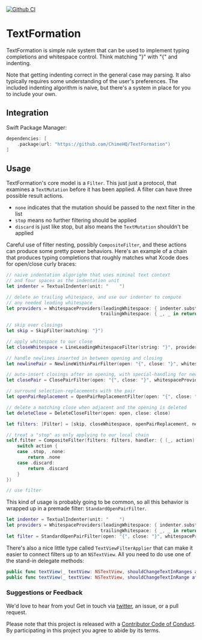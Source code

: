 [![Github CI](https://github.com/ChimeHQ/TextFormation/workflows/CI/badge.svg)](https://github.com/ChimeHQ/TextFormation/actions)

# TextFormation

TextFormation is simple rule system that can be used to implement typing completions and whitespace control. Think matching "}" with "{" and indenting.

Note that getting indenting correct in the general case may parsing. It also typically requires some understanding of the user's preferences. The included indenting algorithm is naive, but there's a system in place for you to include your own.

## Integration

Swift Package Manager:

```swift
dependencies: [
    .package(url: "https://github.com/ChimeHQ/TextFormation")
]
```

## Usage

TextFormation's core model is a `Filter`. This just just a protocol, that examines a `TextMutation` before it has been applied. A filter can have three possible result actions.

- `none` indicates that the mutation should be passed to the next filter in the list
- `stop` means no further filtering should be applied
- `discard` is just like stop, but also means the `TextMutation` shouldn't be applied

Careful use of filter nesting, possibly `CompositeFilter`, and these actions can produce some pretty power behaviors. Here's an example of a chain that produces typing completions that roughly matches what Xcode does for open/close curly braces:

```swift
// naive indentation algorighm that uses mimimal text context
// and four spaces as the indentation unit
let indenter = TextualIndenter(unit: "    ")

// delete an trailing whitespace, and use our indenter to compute
// any needed leading whitespace
let providers = WhitespaceProviders(leadingWhitespace: { indenter.substitutionProvider($0. $1) },
                                   trailingWhitespace: { _, _ in return "" })
                                   
// skip over closings
let skip = SkipFilter(matching: "}")

// apply whitespace to our close
let closeWhitespace = LineLeadingWhitespaceFilter(string: "}", provider: providers.leadingWhitespace)

// handle newlines inserted in between opening and closing
let newlinePair = NewlineWithinPairFilter(open: "{", close: "}", whitespaceProviders: providers)

// auto-insert closings after an opening, with special-handling for newlines
let closePair = ClosePairFilter(open: "{", close: "}", whitespaceProviders: providers)

// surround selection-replacements with the pair
let openPairReplacement = OpenPairReplacementFilter(open: "{", close: "}")

// delete a matching close when adjacent and the opening is deleted
let deleteClose = DeleteCloseFilter(open: open, close: close)

let filters: [Filter] = [skip, closeWhitespace, openPairReplacement, newlinePair, closePair, deleteClose]

// treat a "stop" as only applying to our local chain
self.filter = CompositeFilter(filters: filters, handler: { (_, action) in
    switch action {
    case .stop, .none:
        return .none
    case .discard:
        return .discard
    }
})

// use filter
```

This kind of usage is probably going to be common, so all this behavior is wrapped up in a premade filter: `StandardOpenPairFilter`.

```swift
let indenter = TextualIndenter(unit: "    ")
let providers = WhitespaceProviders(leadingWhitespace: { indenter.substitutionProvider($0. $1) },
                                   trailingWhitespace: { _, _ in return "" })
let filter = StandardOpenPairFilter(open: "{", close: "}", whitespaceProviders: providers)
```

There's also a nice little type called `TextViewFilterApplier` that can make it easier to connect filters up to an `NSTextView`. All you need to do use one of the stand-in delegate methods:

```swift
public func textView(_ textView: NSTextView, shouldChangeTextInRanges affectedRanges: [NSValue], replacementStrings: [String]?) -> Bool
public func textView(_ textView: NSTextView, shouldChangeTextInRange affectedRange: NSRange, replacementString: String?) -> Bool
```

### Suggestions or Feedback

We'd love to hear from you! Get in touch via [twitter](https://twitter.com/chimehq), an issue, or a pull request.

Please note that this project is released with a [Contributor Code of Conduct](CODE_OF_CONDUCT.md). By participating in this project you agree to abide by its terms.
